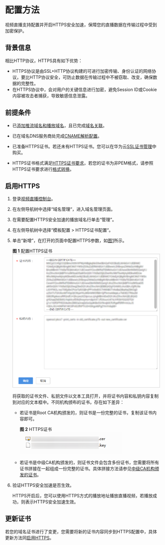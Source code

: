 # 配置方法<a name="live_01_0040"></a>

视频直播支持配置并开启HTTPS安全加速，保障您的直播数据在传输过程中受到加密保护。

## 背景信息<a name="section17639133317573"></a>

相比HTTP协议，HTTPS具有如下优势：

-   HTTPS协议是由SSL+HTTP协议构建的可进行加密传输、身份认证的网络协议，要比HTTP协议安全，可防止数据在传输过程中不被窃取、改变，确保数据的完整性。
-   在HTTPS协议中，会对用户的关键信息进行加密，避免Session ID或Cookie内容被攻击者捕获，导致敏感信息泄露。

## 前提条件<a name="section534713171495"></a>

-   已[添加推流域名和播放域名](添加域名.md)，且已完成[域名关联](关联域名.md)。
-   已在域名DNS服务商处完成[CNAME解析配置](配置CNAME.md)。

-   已准备HTTPS证书。若还未有HTTPS证书。您可以在华为云[SSL证书管理](https://www.huaweicloud.com/product/scm.html)中购买。
-   HTTPS证书格式满足[HTTPS证书要求](HTTPS证书要求.md)，若您的证书为非PEM格式，请参照HTTPS证书要求进行[格式转换](HTTPS证书要求.md#zh-cn_topic_0175227673_zh-cn_topic_0064907759_section6645502812116)。

## 启用HTTPS<a name="section6823114212434"></a>

1.  登录[视频直播控制台](https://console.huaweicloud.com/live)。
2.  在左侧导航树中选择“域名管理“，进入域名管理页面。
3.  在需要配置HTTPS安全加速的播放域名行单击“管理”。
4.  在左侧导航树中选择“模板配置 \> HTTPS证书配置“。
5.  单击“新增”，在打开的页面中配置HTTPS参数，如[图1](#fig139510615338)所示。

    **图 1**  配置HTTPS证书<a name="fig139510615338"></a>  
    ![](figures/配置HTTPS证书.png "配置HTTPS证书")

    将获取的证书文件、私钥文件以文本工具打开，并将证书内容和私钥内容复制到对应的文本框中。不同机构颁布的证书，存在如下差异：

    -   若证书是Root CA机构颁发的，则证书是一份完整的证书，复制该证书内容即可。

        **图 2**  HTTPS证书<a name="fig1772992014433"></a>  
        ![](figures/HTTPS证书.png "HTTPS证书")

    -   若证书是中级CA机构颁发的，则证书文件会包含多份证书，您需要将所有证书拼接在一起组成一份完整的证书。具体拼接方法请参见[中级CA机构颁发的证书](HTTPS证书要求.md#zh-cn_topic_0175227673_zh-cn_topic_0064907759_section23934614192754)。

6.  验证HTTPS安全加速是否生效。

    HTTPS开启后，您可以使用HTTPS方式的播放地址播放直播视频，若播放成功，则表示HTTPS安全加速生效。


## 更新证书<a name="section611031916585"></a>

若您的域名证书进行了变更，您需要将新的证书内容同步到HTTPS配置中，具体更新方法同[启用HTTPS](#section6823114212434)。

